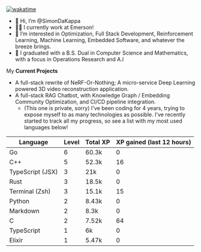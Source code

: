 
[![wakatime](https://wakatime.com/badge/user/50e6c678-94a9-4739-af51-360aeb113c51.svg)](https://wakatime.com/@50e6c678-94a9-4739-af51-360aeb113c51)

- 👋 Hi, I’m @SimonDaKappa
- 🧑‍💼 I currently work at Emerson!
- 👀 I’m interested in Optimization, Full Stack Development, Reinforcement Learning, Machine Learning, Embedded Software, and whatever the breeze brings.
- 🌱 I graduated with a B.S. Dual in Computer Science and Mathematics, with a focus in Operations Research and A.I

My **Current Projects** 
- A full-stack rewrite of NeRF-Or-Nothing; A micro-service Deep Learning powered 3D video reconstruction application.
- A full-stack RAG Chatbot, with Knowledge Graph / Embedding Community Optimization, and CI/CD pipeline integration.
  - (This one is private, sorry)
I've been coding for 4 years, trying to expose myself to as many technologies as possible. I've recently started to track all my progress, so see
a list with my most used languages below!

| Language | Level | Total XP | XP gained (last 12 hours) |
| --- | --- | --- | --- |
| Go | 6 | 60.3k | 0 |
| C++ | 5 | 52.3k | 16 |
| TypeScript (JSX) | 3 | 21k | 0 |
| Rust | 3 | 18.5k | 0 |
| Terminal (Zsh) | 3 | 15.1k | 15 |
| Python | 2 | 8.43k | 0 |
| Markdown | 2 | 8.3k | 0 |
| C | 2 | 7.52k | 64 |
| TypeScript | 1 | 6k | 0 |
| Elixir | 1 | 5.47k | 0 |
